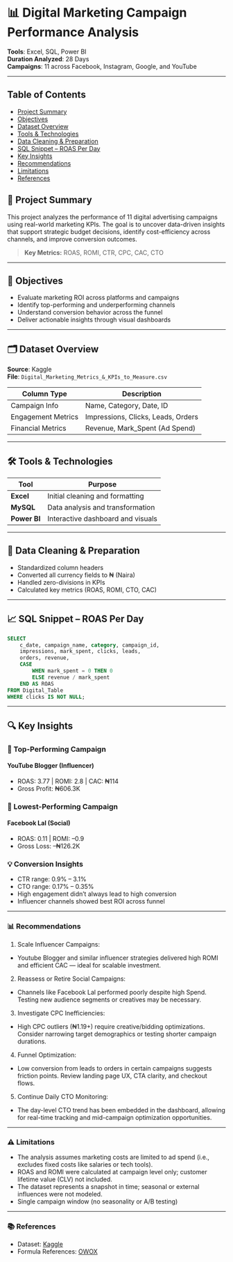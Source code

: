 # 📊 Digital Marketing Campaign Performance Analysis

**Tools**: Excel, SQL, Power BI  
**Duration Analyzed**: 28 Days  
**Campaigns**: 11 across Facebook, Instagram, Google, and YouTube  

---
## Table of Contents
- [Project Summary](#project-summary)
- [Objectives](#objectives)
- [Dataset Overview](#dataset-overview)
- [Tools & Technologies](#tools-&-technologies)
- [Data Cleaning & Preparation](#aata-cleaning-&-preparation)
- [SQL Snippet – ROAS Per Day](#SQL-snippet-–-rOAS-per-day)
- [Key Insights](#key-insights)
- [Recommendations](#Recommendations)
- [Limitations](#limitations)
- [References](#References)

## 📌 Project Summary

This project analyzes the performance of 11 digital advertising campaigns using real-world marketing KPIs. The goal is to uncover data-driven insights that support strategic budget decisions, identify cost-efficiency across channels, and improve conversion outcomes.

> **Key Metrics:** ROAS, ROMI, CTR, CPC, CAC, CTO

---

## 🧠 Objectives

- Evaluate marketing ROI across platforms and campaigns
- Identify top-performing and underperforming channels
- Understand conversion behavior across the funnel
- Deliver actionable insights through visual dashboards

---

## 🗂️ Dataset Overview

**Source**: Kaggle  
**File**: `Digital_Marketing_Metrics_&_KPIs_to_Measure.csv`

| Column Type       | Description                              |
|-------------------|------------------------------------------|
| Campaign Info     | Name, Category, Date, ID                 |
| Engagement Metrics| Impressions, Clicks, Leads, Orders       |
| Financial Metrics | Revenue, Mark_Spent (Ad Spend)           |

---

## 🛠️ Tools & Technologies

| Tool      | Purpose                          |
|-----------|----------------------------------|
| **Excel** | Initial cleaning and formatting  |
| **MySQL** | Data analysis and transformation |
| **Power BI** | Interactive dashboard and visuals |

---

## 🧹 Data Cleaning & Preparation

- Standardized column headers
- Converted all currency fields to ₦ (Naira)
- Handled zero-divisions in KPIs
- Calculated key metrics (ROAS, ROMI, CTO, CAC)

---

## 📈 SQL Snippet – ROAS Per Day

```sql
SELECT 
    c_date, campaign_name, category, campaign_id,
    impressions, mark_spent, clicks, leads, 
    orders, revenue,
    CASE 
        WHEN mark_spent = 0 THEN 0 
        ELSE revenue / mark_spent 
    END AS ROAS
FROM Digital_Table
WHERE clicks IS NOT NULL;
```
---

## 🔍 Key Insights
### 🎯 Top-Performing Campaign
#### YouTube Blogger (Influencer)
-	ROAS: 3.77 | ROMI: 2.8 | CAC: ₦114
-	Gross Profit: ₦606.3K

### 🚨 Lowest-Performing Campaign
#### Facebook Lal (Social)
-	ROAS: 0.11 | ROMI: –0.9
-	Gross Loss: –₦126.2K
### 💡 Conversion Insights
-	CTR range: 0.9% – 3.1%
-	CTO range: 0.17% – 0.35%
-	High engagement didn’t always lead to high conversion
-	Influencer channels showed best ROI across funnel

---

### 📊 Recommendations
1. Scale Influencer Campaigns:
- Youtube Blogger and similar influencer strategies delivered high ROMI and efficient CAC — ideal for scalable investment.

2. Reassess or Retire Social Campaigns:
- Channels like Facebook Lal performed poorly despite high Spend. Testing new audience segments or creatives may be necessary.

3. Investigate CPC Inefficiencies:
- High CPC outliers (₦1.19+) require creative/bidding optimizations. Consider narrowing target demographics or testing shorter campaign durations.

4. Funnel Optimization:
- Low conversion from leads to orders in certain campaigns suggests friction points. Review landing page UX, CTA clarity, and checkout flows.

5. Continue Daily CTO Monitoring:
- The day-level CTO trend has been embedded in the dashboard, allowing for real-time tracking and mid-campaign optimization opportunities.


---

### ⚠️ Limitations
- The analysis assumes marketing costs are limited to ad spend (i.e., excludes fixed costs like salaries or tech tools).
- ROAS and ROMI were calculated at campaign level only; customer lifetime value (CLV) not included.
- The dataset represents a snapshot in time; seasonal or external influences were not modeled.
- Single campaign window (no seasonality or A/B testing)


---

### 📚 References
-	Dataset: [Kaggle](www.kaggle.com)
-	Formula References: [OWOX](https://www.owox.com/blog/articles/digital-marketing-metrics-and-kpis)

